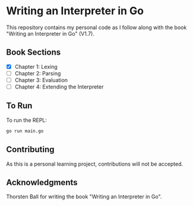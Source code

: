 # Writing an Interpreter in Go

This repository contains my personal code as I follow along with the book "Writing an Interpreter in Go" (V1.7).

## Book Sections

- [x] Chapter 1: Lexing
- [ ] Chapter 2: Parsing
- [ ] Chapter 3: Evaluation
- [ ] Chapter 4: Extending the Interpreter
  
## To Run

To run the REPL:

```sh
go run main.go
```

## Contributing

As this is a personal learning project, contributions will not be accepted.

## Acknowledgments

Thorsten Ball for writing the book "Writing an Interpreter in Go".
